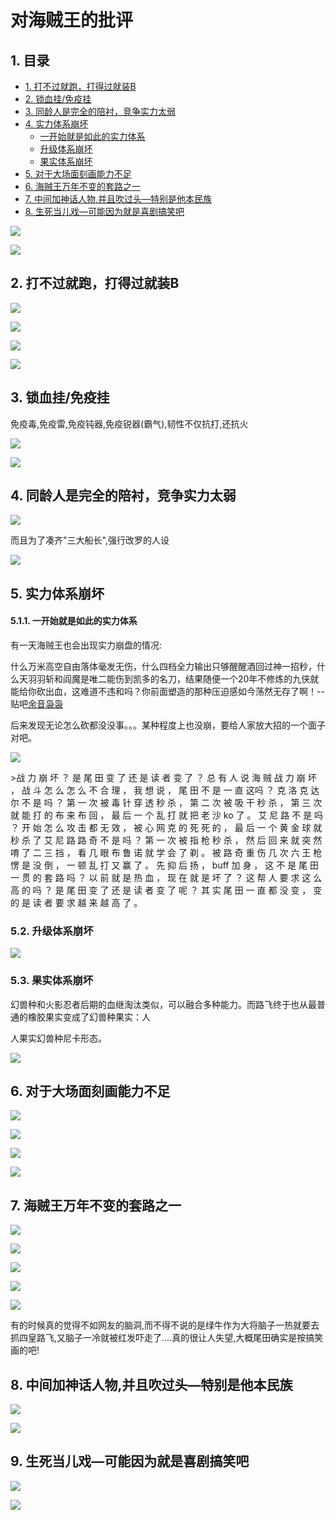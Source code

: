 # 对海贼王的批评

## 1. 目录

-   [1. 打不过就跑，打得过就装B](#1-打不过就跑打得过就装B)
-   [2. 锁血挂/免疫挂](#2-锁血挂免疫挂)
-   [3. 同龄人是完全的陪衬，竞争实力太弱](#3-同龄人是完全的陪衬竞争实力太弱)
-   [4. 实力体系崩坏](#4-实力体系崩坏)
    -   [一开始就是如此的实力体系](#一开始就是如此的实力体系)
    -   [升级体系崩坏](#升级体系崩坏)
    -   [果实体系崩坏](#果实体系崩坏)
-   [5. 对于大场面刻画能力不足](#5-对于大场面刻画能力不足)
-   [6. 海贼王万年不变的套路之一](#6-海贼王万年不变的套路之一)
-   [7. 中间加神话人物,并且吹过头—特别是他本民族](#7-中间加神话人物并且吹过头特别是他本民族)
-   [8. 生死当儿戏—可能因为就是喜剧搞笑吧](#8-生死当儿戏可能因为就是喜剧搞笑吧)

![](https://gitee.com/istarwyh/images/raw/master/vnote/程序员练级之路/生活/open/对海贼王的批评/对海贼王的批评.md/ca9870f1f7a5d64a_Ahf6TVF3bt.jpg)

![](https://gitee.com/istarwyh/images/raw/master/vnote/程序员练级之路/生活/open/对海贼王的批评/对海贼王的批评.md/1638014513456_bH6nkyx3Kg.jpg)

## 2. 打不过就跑，打得过就装B

![](https://gitee.com/istarwyh/images/raw/master/vnote/程序员练级之路/生活/open/对海贼王的批评/对海贼王的批评.md/image_mAJUGde3aH.png)

![](https://gitee.com/istarwyh/images/raw/master/vnote/程序员练级之路/生活/open/对海贼王的批评/对海贼王的批评.md/image_EoGklOdxI8.png)

![](https://gitee.com/istarwyh/images/raw/master/vnote/程序员练级之路/生活/open/对海贼王的批评/对海贼王的批评.md/1638015459200_mZIT2JJ7rX.jpg)

![](https://gitee.com/istarwyh/images/raw/master/vnote/程序员练级之路/生活/open/对海贼王的批评/对海贼王的批评.md/image_mv2VKJJOBn.png)

## 3. 锁血挂/免疫挂

免疫毒,免疫雷,免疫钝器,免疫锐器(霸气),韧性不仅抗打,还抗火

![](https://gitee.com/istarwyh/images/raw/master/vnote/程序员练级之路/生活/open/对海贼王的批评/对海贼王的批评.md/IMG_20210131_154551_8sqC1EgHeQ.jpg)

![](https://gitee.com/istarwyh/images/raw/master/vnote/程序员练级之路/生活/open/对海贼王的批评/对海贼王的批评.md/image_yyX3tKkN5d.png)

## 4. 同龄人是完全的陪衬，竞争实力太弱

![](https://gitee.com/istarwyh/images/raw/master/vnote/程序员练级之路/生活/open/对海贼王的批评/对海贼王的批评.md/image_VPVwZdMOy3.png)

而且为了凑齐"三大船长",强行改罗的人设

![](https://gitee.com/istarwyh/images/raw/master/vnote/程序员练级之路/生活/open/对海贼王的批评/对海贼王的批评.md/image_qAQN46rPo3.png)

## 5. 实力体系崩坏

#### 5.1.1. 一开始就是如此的实力体系

有一天海贼王也会出现实力崩盘的情况:

什么万米高空自由落体毫发无伤，什么四档全力输出只够醒醒酒回过神一招秒，什么天羽羽斩和阎魔是唯二能伤到凯多的名刀，结果随便一个20年不修炼的九侠就能给你砍出血，这难道不违和吗？你前面塑造的那种压迫感如今荡然无存了啊！--贴吧[余音袅袅](https://tieba.baidu.com/home/main/?un=流云淡苑\&ie=utf-8\&id=tb.1.bcfffa1c.pxh4p7kLXeXUomo8aZMjEA\&fr=frs "余音袅袅")

后来发现无论怎么砍都没没事。。。某种程度上也没崩，要给人家放大招的一个面子对吧。

![](https://gitee.com/istarwyh/images/raw/master/vnote/程序员练级之路/生活/open/对海贼王的批评/对海贼王的批评.md/image_jLGB7qLM3l.png)

\>战 力 崩 坏 ？ 是 尾 田 变 了 还 是 读 者 变 了 ？  &#x20;
总 有 人 说 海 贼 战 力 崩 坏 ， 战 斗 怎 么 怎 么 不 合 理 ， 我 想 说 ， 尾 田 不 是 一 直 这吗 ？  &#x20;
克 洛 克 达 尔 不 是 吗 ？ 第 一 次 被 毒 针 穿 透 秒 杀 ， 第 二 次 被 吸 干 秒 杀 ， 第 三 次 就 能 打 的 布 来 布 回 ， 最 后 一 个 乱 打 就 把 老 沙 ko 了 。  &#x20;
艾 尼 路 不 是 吗 ？ 开 始 怎 么 攻 击 都 无 效 ， 被 心 网 克 的 死 死 的 ， 最 后 一 个 黄 金 球 就 秒 杀 了 艾 尼 路 &#x20;
路 奇 不 是 吗 ？ 第 一 次 被 指 枪 秒 杀 ， 然 后 回 来 就 突 然 唷 了 二 三 挡 ， 看 几 眼 布 鲁 诺 就 学 会 了 剃 。 被 路 奇 重 伤 几 次 六 王 枪 愣 是 没 倒 ， 一 顿 乱 打 又 赢 了 。  &#x20;
先 抑 后 扬 ， buff 加 身 ， 这 不 是 尾 田 一 贯 的 套 路 吗 ？ 以 前 就 是 热 血 ， 现 在 就 是 坏 了 ？ 这 帮 人 要 求 这 么 高 的 吗 ？ 是 尾 田 变 了 还 是 读 者 变 了 呢 ？  &#x20;
其 实 尾 田 一 直 都 没 变 ， 变 的 是 读 者 要 求 越 来 越 高 了 。  &#x20;

### 5.2. 升级体系崩坏

![](https://gitee.com/istarwyh/images/raw/master/vnote/程序员练级之路/生活/open/对海贼王的批评/对海贼王的批评.md/image_YrKkBNIJv5.png)

### 5.3. 果实体系崩坏

幻兽种和火影忍者后期的血继淘汰类似，可以融合多种能力。而路飞终于也从最普通的橡胶果实变成了幻兽种果实：人

人果实幻兽种尼卡形态。

![](https://gitee.com/istarwyh/images/raw/master/vnote/程序员练级之路/生活/open/对海贼王的批评/对海贼王的批评.md/image_st5aeZNgF8.png)

## 6. 对于大场面刻画能力不足

![](https://gitee.com/istarwyh/images/raw/master/vnote/程序员练级之路/生活/open/对海贼王的批评/对海贼王的批评.md/image_LL7RlEurN4.png)

![](https://gitee.com/istarwyh/images/raw/master/vnote/程序员练级之路/生活/open/对海贼王的批评/对海贼王的批评.md/image_JfflnVOhWY.png)

![](https://gitee.com/istarwyh/images/raw/master/vnote/程序员练级之路/生活/open/对海贼王的批评/对海贼王的批评.md/image_TNVbJQFaat.png)

![](https://gitee.com/istarwyh/images/raw/master/vnote/程序员练级之路/生活/open/对海贼王的批评/对海贼王的批评.md/image_z2q2dmU7hJ.png)

## 7. 海贼王万年不变的套路之一

![](https://gitee.com/istarwyh/images/raw/master/vnote/程序员练级之路/生活/open/对海贼王的批评/对海贼王的批评.md/image_HxVFlcQB1D.png)

![](https://gitee.com/istarwyh/images/raw/master/vnote/程序员练级之路/生活/open/对海贼王的批评/对海贼王的批评.md/1638016315690__ZoWait2-F.jpg)

![](https://gitee.com/istarwyh/images/raw/master/vnote/程序员练级之路/生活/open/对海贼王的批评/对海贼王的批评.md/1638016315669_rcnOK9oPQr.jpg)

![](https://gitee.com/istarwyh/images/raw/master/vnote/程序员练级之路/生活/open/对海贼王的批评/对海贼王的批评.md/1638016315681_OJJoCCYuz_.jpg)

![](https://gitee.com/istarwyh/images/raw/master/vnote/程序员练级之路/生活/open/对海贼王的批评/对海贼王的批评.md/IMG_20220621_231332_L--B4wDFLG.jpg)

有的时候真的觉得不如网友的脑洞,而不得不说的是绿牛作为大将脑子一热就要去抓四皇路飞,又脑子一冷就被红发吓走了....真的很让人失望,大概尾田确实是按搞笑画的吧!

## 8. 中间加神话人物,并且吹过头—特别是他本民族

![](https://gitee.com/istarwyh/images/raw/master/vnote/程序员练级之路/生活/open/对海贼王的批评/对海贼王的批评.md/image_o5FsFMWgRT.png)

![](https://gitee.com/istarwyh/images/raw/master/vnote/程序员练级之路/生活/open/对海贼王的批评/对海贼王的批评.md/image_M22C9b_hEk.png)

## 9. 生死当儿戏—可能因为就是喜剧搞笑吧

![](https://gitee.com/istarwyh/images/raw/master/vnote/程序员练级之路/生活/open/对海贼王的批评/对海贼王的批评.md/image_fXx_p6dOSW.png)

![](https://gitee.com/istarwyh/images/raw/master/vnote/程序员练级之路/生活/open/对海贼王的批评/对海贼王的批评.md/1638014866526_bDxhBER2a0.jpg)
